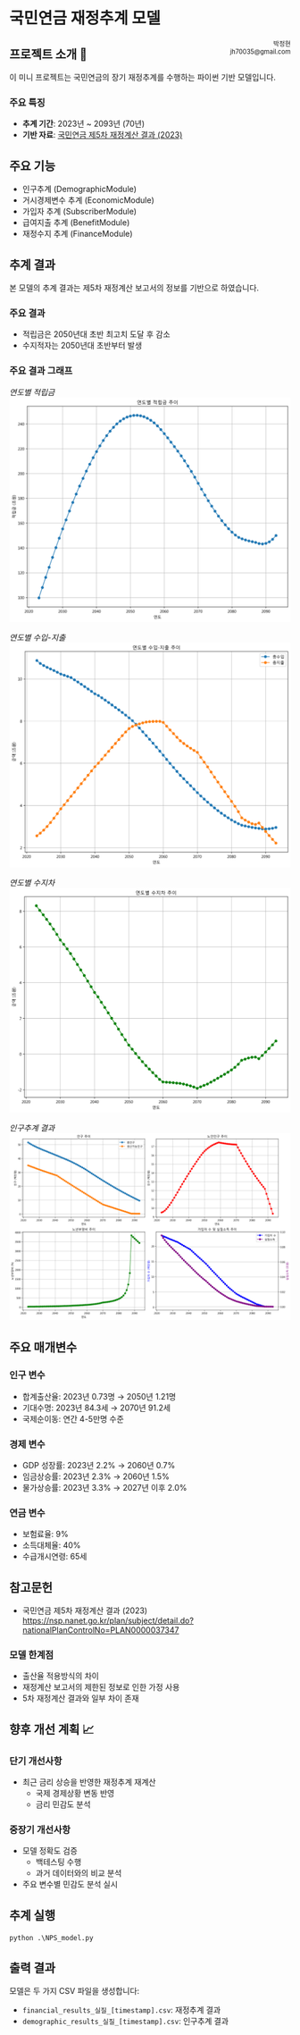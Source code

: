 # 국민연금 재정추계 모델 



<div style="float: right; font-size: 0.8em; text-align: right;">
박정현<br>
jh70035@gmail.com<br>

</div>


## 프로젝트 소개 🚀

이 미니 프로젝트는 국민연금의 장기 재정추계를 수행하는 파이썬 기반 모델입니다. 

### 주요 특징
- **추계 기간**: 2023년 ~ 2093년 (70년)
- **기반 자료**: [국민연금 제5차 재정계산 결과 (2023)](https://nsp.nanet.go.kr/plan/subject/detail.do?nationalPlanControlNo=PLAN0000037347)

## 주요 기능
- 인구추계 (DemographicModule)
- 거시경제변수 추계 (EconomicModule)
- 가입자 추계 (SubscriberModule)
- 급여지출 추계 (BenefitModule)
- 재정수지 추계 (FinanceModule)


## 추계 결과
본 모델의 추계 결과는 제5차 재정계산 보고서의 정보를 기반으로 하였습니다.

### 주요 결과
- 적립금은 2050년대 초반 최고치 도달 후 감소
- 수지적자는 2050년대 초반부터 발생

### 주요 결과 그래프
*연도별 적립금*
![적립금 결과](./images/nps_reserve_fund_251830.png)

*연도별 수입-지출*
![수입-지출 결과](./images/nps_revenue_expenditure_251830.png)

*연도별 수지차*
![수입-지출 결과](./images/nps_balance_251830.png)

*인구추계 결과*
![인구추계 결과](./images/demographic_projection_241745.png)



## 주요 매개변수
### 인구 변수
- 합계출산율: 2023년 0.73명 → 2050년 1.21명
- 기대수명: 2023년 84.3세 → 2070년 91.2세
- 국제순이동: 연간 4-5만명 수준

### 경제 변수
- GDP 성장률: 2023년 2.2% → 2060년 0.7%
- 임금상승률: 2023년 2.3% → 2060년 1.5%
- 물가상승률: 2023년 3.3% → 2027년 이후 2.0%

### 연금 변수
- 보험료율: 9%
- 소득대체율: 40%
- 수급개시연령: 65세

## 참고문헌
- 국민연금 제5차 재정계산 결과 (2023)
https://nsp.nanet.go.kr/plan/subject/detail.do?nationalPlanControlNo=PLAN0000037347


### 모델 한계점
- 출산율 적용방식의 차이
- 재정계산 보고서의 제한된 정보로 인한 가정 사용
- 5차 재정계산 결과와 일부 차이 존재

## 향후 개선 계획 📈

### 단기 개선사항
- 최근 금리 상승을 반영한 재정추계 재계산
  - 국제 경제상황 변동 반영
  - 금리 민감도 분석

### 중장기 개선사항
- 모델 정확도 검증
  - 백테스팅 수행
  - 과거 데이터와의 비교 분석
- 주요 변수별 민감도 분석 실시


## 추계 실행
```python .\NPS_model.py```


## 출력 결과
모델은 두 가지 CSV 파일을 생성합니다:
- `financial_results_실질_[timestamp].csv`: 재정추계 결과
- `demographic_results_실질_[timestamp].csv`: 인구추계 결과